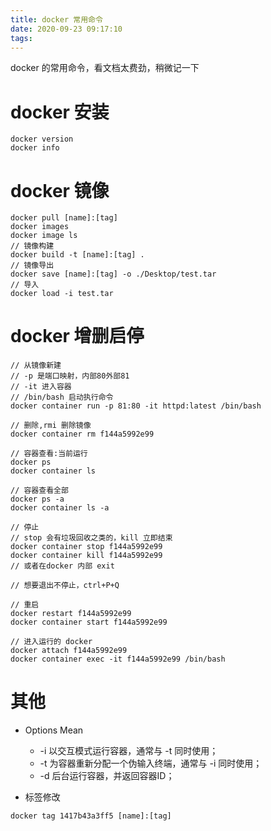 ```yaml
---
title: docker 常用命令
date: 2020-09-23 09:17:10
tags:
---
```


docker 的常用命令，看文档太费劲，稍微记一下

# docker 安装
```
docker version
docker info
```

# docker 镜像
```
docker pull [name]:[tag]
docker images
docker image ls
// 镜像构建
docker build -t [name]:[tag] .
// 镜像导出
docker save [name]:[tag] -o ./Desktop/test.tar
// 导入
docker load -i test.tar
```

# docker 增删启停
```
// 从镜像新建
// -p 是端口映射，内部80外部81
// -it 进入容器
// /bin/bash 启动执行命令
docker container run -p 81:80 -it httpd:latest /bin/bash

// 删除,rmi 删除镜像
docker container rm f144a5992e99

// 容器查看:当前运行
docker ps
docker container ls

// 容器查看全部
docker ps -a
docker container ls -a

// 停止
// stop 会有垃圾回收之类的，kill 立即结束
docker container stop f144a5992e99
docker container kill f144a5992e99
// 或者在docker 内部 exit

// 想要退出不停止，ctrl+P+Q

// 重启
docker restart f144a5992e99
docker container start f144a5992e99

// 进入运行的 docker
docker attach f144a5992e99
docker container exec -it f144a5992e99 /bin/bash
```

# 其他
* Options	Mean
    * -i	以交互模式运行容器，通常与 -t 同时使用；
    * -t	为容器重新分配一个伪输入终端，通常与 -i 同时使用；
    * -d	后台运行容器，并返回容器ID；

* 标签修改
```
docker tag 1417b43a3ff5 [name]:[tag]
```

